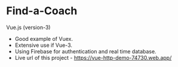 # Find-a-Coach
Vue.js (version-3)
- Good example of Vuex.
- Extensive use if Vue-3.
- Using Firebase for authentication and real time database.
- Live url of this project - <a href="https://vue-http-demo-74730.web.app/" href="_blank">https://vue-http-demo-74730.web.app/</a>
